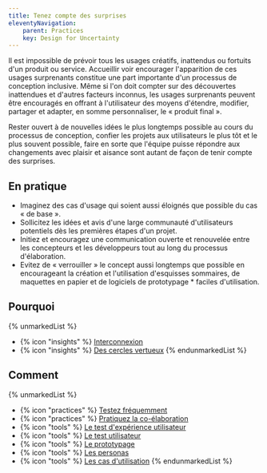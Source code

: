 ```yaml
---
title: Tenez compte des surprises
eleventyNavigation:
    parent: Practices
    key: Design for Uncertainty
---
```


Il est impossible de prévoir tous les usages créatifs, inattendus ou fortuits d'un produit ou service. Accueillir voir
encourager l'apparition de ces usages surprenants constitue une part importante d'un processus de conception inclusive.
Même si l'on doit compter sur des découvertes inattendues et d'autres facteurs inconnus, les usages surprenants peuvent
être encouragés en offrant à l'utilisateur des moyens d'étendre, modifier, partager et adapter, en somme personnaliser,
le « produit final ».


Rester ouvert à de nouvelles idées le plus longtemps possible au cours du processus de conception, confier les projets
aux utilisateurs le plus tôt et le plus souvent possible, faire en sorte que l'équipe puisse répondre aux changements
avec plaisir et aisance sont autant de façon de tenir compte des surprises.

## En pratique

* Imaginez des cas d'usage qui soient aussi éloignés que possible du cas « de base ».
* Sollicitez les idées et avis d'une large communauté d'utilisateurs potentiels dès les premières étapes d'un projet.
* Initiez et encouragez une communication ouverte et renouvelée entre les concepteurs et les développeurs tout au long
  du processus d'élaboration.
* Evitez de « verrouiller » le concept aussi longtemps que possible en encourageant la création et l'utilisation
  d'esquisses sommaires, de maquettes en papier et de logiciels de prototypage * faciles d'utilisation.

## Pourquoi

{% unmarkedList %}
* {% icon "insights" %} [Interconnexion](../../perspectives/interconnexion/)
* {% icon "insights" %} [Des cercles vertueux](../../perspectives/des-cercles-vertueux/)
{% endunmarkedList %}

## Comment

{% unmarkedList %}
* {% icon "practices" %} [Testez fréquemment](../../pratiques/testez-frequemment/)
* {% icon "practices" %} [Pratiquez la co-élaboration](../../pratiques/pratiquez-la-co-elaboration/)
* {% icon "tools" %} [Le test d'expérience utilisateur](../../outils/le-test-dexperience-utilisateur/)
* {% icon "tools" %} [Le test utilisateur](../../outils/le-test-utilisateur/)
* {% icon "tools" %} [Le prototypage](../../outils/le-prototypage/)
* {% icon "tools" %} [Les personas](../../outils/les-personas/)
* {% icon "tools" %} [Les cas d'utilisation](../../outils/les-cas-dutilisation/)
{% endunmarkedList %}
